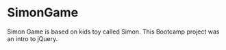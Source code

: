 # SimonGame
Simon Game is based on kids toy called Simon. This Bootcamp project was an intro to jQuery.
